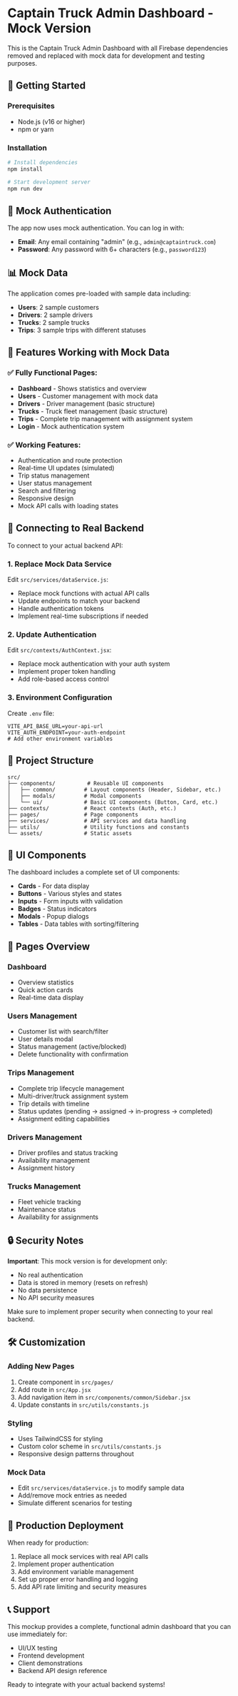 # Captain Truck Admin Dashboard - Mock Version

This is the Captain Truck Admin Dashboard with all Firebase dependencies removed and replaced with mock data for development and testing purposes.

## 🚀 Getting Started

### Prerequisites
- Node.js (v16 or higher)
- npm or yarn

### Installation
```bash
# Install dependencies
npm install

# Start development server
npm run dev
```

## 🔑 Mock Authentication

The app now uses mock authentication. You can log in with:
- **Email**: Any email containing "admin" (e.g., `admin@captaintruck.com`)
- **Password**: Any password with 6+ characters (e.g., `password123`)

## 📊 Mock Data

The application comes pre-loaded with sample data including:
- **Users**: 2 sample customers
- **Drivers**: 2 sample drivers
- **Trucks**: 2 sample trucks
- **Trips**: 3 sample trips with different statuses

## 🔧 Features Working with Mock Data

### ✅ Fully Functional Pages:
- **Dashboard** - Shows statistics and overview
- **Users** - Customer management with mock data
- **Drivers** - Driver management (basic structure)
- **Trucks** - Truck fleet management (basic structure)
- **Trips** - Complete trip management with assignment system
- **Login** - Mock authentication system

### ✅ Working Features:
- Authentication and route protection
- Real-time UI updates (simulated)
- Trip status management
- User status management
- Search and filtering
- Responsive design
- Mock API calls with loading states

## 🔄 Connecting to Real Backend

To connect to your actual backend API:

### 1. Replace Mock Data Service
Edit `src/services/dataService.js`:
- Replace mock functions with actual API calls
- Update endpoints to match your backend
- Handle authentication tokens
- Implement real-time subscriptions if needed

### 2. Update Authentication
Edit `src/contexts/AuthContext.jsx`:
- Replace mock authentication with your auth system
- Implement proper token handling
- Add role-based access control

### 3. Environment Configuration
Create `.env` file:
```env
VITE_API_BASE_URL=your-api-url
VITE_AUTH_ENDPOINT=your-auth-endpoint
# Add other environment variables
```

## 📁 Project Structure

```
src/
├── components/          # Reusable UI components
│   ├── common/         # Layout components (Header, Sidebar, etc.)
│   ├── modals/         # Modal components
│   └── ui/             # Basic UI components (Button, Card, etc.)
├── contexts/           # React contexts (Auth, etc.)
├── pages/              # Page components
├── services/           # API services and data handling
├── utils/              # Utility functions and constants
└── assets/             # Static assets
```

## 🎨 UI Components

The dashboard includes a complete set of UI components:
- **Cards** - For data display
- **Buttons** - Various styles and states
- **Inputs** - Form inputs with validation
- **Badges** - Status indicators
- **Modals** - Popup dialogs
- **Tables** - Data tables with sorting/filtering

## 📱 Pages Overview

### Dashboard
- Overview statistics
- Quick action cards
- Real-time data display

### Users Management
- Customer list with search/filter
- User details modal
- Status management (active/blocked)
- Delete functionality with confirmation

### Trips Management
- Complete trip lifecycle management
- Multi-driver/truck assignment system
- Trip details with timeline
- Status updates (pending → assigned → in-progress → completed)
- Assignment editing capabilities

### Drivers Management
- Driver profiles and status tracking
- Availability management
- Assignment history

### Trucks Management
- Fleet vehicle tracking
- Maintenance status
- Availability for assignments

## 🔒 Security Notes

**Important**: This mock version is for development only:
- No real authentication
- Data is stored in memory (resets on refresh)
- No data persistence
- No API security measures

Make sure to implement proper security when connecting to your real backend.

## 🛠️ Customization

### Adding New Pages
1. Create component in `src/pages/`
2. Add route in `src/App.jsx`
3. Add navigation item in `src/components/common/Sidebar.jsx`
4. Update constants in `src/utils/constants.js`

### Styling
- Uses TailwindCSS for styling
- Custom color scheme in `src/utils/constants.js`
- Responsive design patterns throughout

### Mock Data
- Edit `src/services/dataService.js` to modify sample data
- Add/remove mock entries as needed
- Simulate different scenarios for testing

## 🚀 Production Deployment

When ready for production:
1. Replace all mock services with real API calls
2. Implement proper authentication
3. Add environment variable management
4. Set up proper error handling and logging
5. Add API rate limiting and security measures

## 📞 Support

This mockup provides a complete, functional admin dashboard that you can use immediately for:
- UI/UX testing
- Frontend development
- Client demonstrations
- Backend API design reference

Ready to integrate with your actual backend systems!
